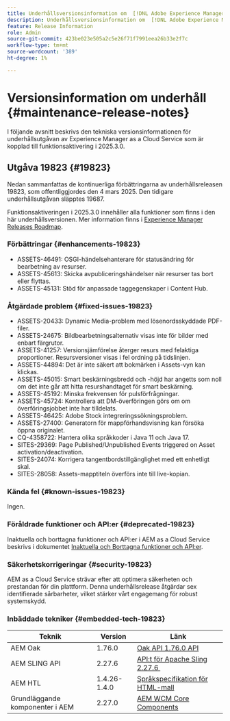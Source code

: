 ```yaml
---
title: Underhållsversionsinformation om  [!DNL Adobe Experience Manager] as a Cloud Service som är kopplad till 2025.3.0-funktionsaktivering.
description: Underhållsversionsinformation om  [!DNL Adobe Experience Manager] as a Cloud Service som är kopplad till 2025.3.0-funktionsaktivering.
feature: Release Information
role: Admin
source-git-commit: 423be023e505a2c5e26f71f7991eea26b33e2f7c
workflow-type: tm+mt
source-wordcount: '389'
ht-degree: 1%

---
```


# Versionsinformation om underhåll {#maintenance-release-notes}

I följande avsnitt beskrivs den tekniska versionsinformationen för underhållsutgåvan av Experience Manager as a Cloud Service som är kopplad till funktionsaktivering i 2025.3.0.

## Utgåva 19823 {#19823}

Nedan sammanfattas de kontinuerliga förbättringarna av underhållsreleasen 19823, som offentliggjordes den 4 mars 2025. Den tidigare underhållsutgåvan släpptes 19687.

Funktionsaktiveringen i 2025.3.0 innehåller alla funktioner som finns i den här underhållsversionen. Mer information finns i [Experience Manager Releases Roadmap](https://experienceleague.adobe.com/sv/docs/experience-manager-release-information/aem-release-updates/update-releases-roadmap).

### Förbättringar {#enhancements-19823}

* ASSETS-46491: OSGI-händelsehanterare för statusändring för bearbetning av resurser.
* ASSETS-45613: Skicka avpubliceringshändelser när resurser tas bort eller flyttas.
* ASSETS-45131: Stöd för anpassade taggegenskaper i Content Hub.

### Åtgärdade problem {#fixed-issues-19823}

* ASSETS-20433: Dynamic Media-problem med lösenordsskyddade PDF-filer.
* ASSETS-24675: Bildbearbetningsalternativ visas inte för bilder med enbart färgrutor.
* ASSETS-41257: Versionsjämförelse återger resurs med felaktiga proportioner. Resursversioner visas i fel ordning på tidslinjen.
* ASSETS-44894: Det är inte säkert att bokmärken i Assets-vyn kan klickas.
* ASSETS-45015: Smart beskärningsbredd och -höjd har angetts som noll om det inte går att hitta resurshandtaget för smart beskärning.
* ASSETS-45192: Minska frekvensen för pulsförfrågningar.
* ASSETS-45724: Kontrollera att DM-överföringen görs om om överföringsjobbet inte har tilldelats.
* ASSETS-46425: Adobe Stock integreringssökningsproblem.
* ASSETS-27400: Generatorn för mappförhandsvisning kan försöka öppna originalet.
* CQ-4358722: Hantera olika språkkoder i Java 11 och Java 17.
* SITES-29369: Page Published/Unpublished Events triggered on Asset activation/deactivation.
* SITES-24074: Korrigera tangentbordstillgänglighet med ett enhetligt skal.
* SITES-28058: Assets-mapptiteln överförs inte till live-kopian.

### Kända fel {#known-issues-19823}

Ingen.

### Föråldrade funktioner och API:er {#deprecated-19823}

Inaktuella och borttagna funktioner och API:er i AEM as a Cloud Service beskrivs i dokumentet [Inaktuella och Borttagna funktioner och API:er](/help/release-notes/deprecated-removed-features.md).

### Säkerhetskorrigeringar {#security-19823}

AEM as a Cloud Service strävar efter att optimera säkerheten och prestandan för din plattform. Denna underhållsrelease åtgärdar sex identifierade sårbarheter, vilket stärker vårt engagemang för robust systemskydd.

### Inbäddade tekniker {#embedded-tech-19823}

| Teknik | Version | Länk |
|---|---|---|
| AEM Oak | 1.76.0 | [Oak API 1.76.0 API](https://www.javadoc.io/doc/org.apache.jackrabbit/oak-api/1.76.0/index.html) |
| AEM SLING API | 2.27.6 | [API:t för Apache Sling 2.27.6 &#x200B;](https://www.javadoc.io/doc/org.apache.sling/org.apache.sling.api/latest/index.html) |
| AEM HTL | 1.4.26-1.4.0 | [Språkspecifikation för HTML-mall](https://github.com/adobe/htl-spec) |
| Grundläggande komponenter i AEM | 2.27.0 | [AEM WCM Core Components](https://github.com/adobe/aem-core-wcm-components) |
